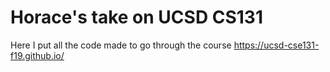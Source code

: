 # Horace's take on UCSD CS131

Here I put all the code made to go through the course https://ucsd-cse131-f19.github.io/

